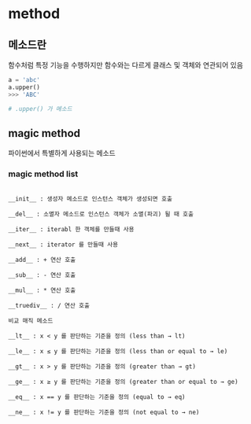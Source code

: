 # method

## 메소드란

함수처럼 특정 기능을 수행하지만 함수와는 다르게 클래스 및 객체와 연관되어 있음

```python
a = 'abc'
a.upper()
>>> 'ABC'

# .upper() 가 메소드
```

## magic method

파이썬에서 특별하게 사용되는 메소드

### magic method list

```text

__init__ : 생성자 메소드로 인스턴스 객체가 생성되면 호출

__del__ : 소멸자 메소드로 인스턴스 객체가 소멸(파괴) 될 때 호출

__iter__ : iterabl 한 객체를 만들때 사용

__next__ : iterator 를 만들때 사용

__add__ : + 연산 호출

__sub__ : - 연산 호출

__mul__ : * 연산 호출

__truediv__ : / 연산 호출
```

```text
비교 매직 메소드

__lt__ : x < y 를 판단하는 기준을 정의 (less than → lt)

__le__ : x ≤ y 를 판단하는 기준을 정의 (less than or equal to → le)

__gt__ : x > y 를 판단하는 기준을 정의 (greater than → gt)

__ge__ : x ≥ y 를 판단하는 기준을 정의 (greater than or equal to → ge)

__eq__ : x == y 를 판단하는 기준을 정의 (equal to → eq)

__ne__ : x != y 를 판단하는 기준을 정의 (not equal to → ne)
```
